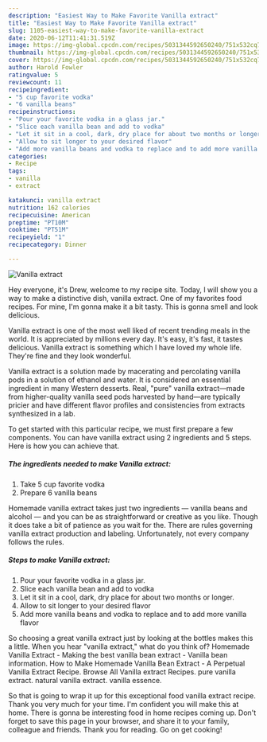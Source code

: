 ```yaml
---
description: "Easiest Way to Make Favorite Vanilla extract"
title: "Easiest Way to Make Favorite Vanilla extract"
slug: 1105-easiest-way-to-make-favorite-vanilla-extract
date: 2020-06-12T11:41:31.519Z
image: https://img-global.cpcdn.com/recipes/5031344592650240/751x532cq70/vanilla-extract-recipe-main-photo.jpg
thumbnail: https://img-global.cpcdn.com/recipes/5031344592650240/751x532cq70/vanilla-extract-recipe-main-photo.jpg
cover: https://img-global.cpcdn.com/recipes/5031344592650240/751x532cq70/vanilla-extract-recipe-main-photo.jpg
author: Harold Fowler
ratingvalue: 5
reviewcount: 11
recipeingredient:
- "5 cup favorite vodka"
- "6 vanilla beans"
recipeinstructions:
- "Pour your favorite vodka in a glass jar."
- "Slice each vanilla bean and add to vodka"
- "Let it sit in a cool, dark, dry place for about two months or longer."
- "Allow to sit longer to your desired flavor"
- "Add more vanilla beans and vodka to replace and to add more vanilla flavor"
categories:
- Recipe
tags:
- vanilla
- extract

katakunci: vanilla extract 
nutrition: 162 calories
recipecuisine: American
preptime: "PT10M"
cooktime: "PT51M"
recipeyield: "1"
recipecategory: Dinner

---
```



![Vanilla extract](https://img-global.cpcdn.com/recipes/5031344592650240/751x532cq70/vanilla-extract-recipe-main-photo.jpg)

Hey everyone, it's Drew, welcome to my recipe site. Today, I will show you a way to make a distinctive dish, vanilla extract. One of my favorites food recipes. For mine, I'm gonna make it a bit tasty. This is gonna smell and look delicious.

Vanilla extract is one of the most well liked of recent trending meals in the world. It is appreciated by millions every day. It's easy, it's fast, it tastes delicious. Vanilla extract is something which I have loved my whole life. They're fine and they look wonderful.

Vanilla extract is a solution made by macerating and percolating vanilla pods in a solution of ethanol and water. It is considered an essential ingredient in many Western desserts. Real, &#34;pure&#34; vanilla extract—made from higher-quality vanilla seed pods harvested by hand—are typically pricier and have different flavor profiles and consistencies from extracts synthesized in a lab.


To get started with this particular recipe, we must first prepare a few components. You can have vanilla extract using 2 ingredients and 5 steps. Here is how you can achieve that.

<!--inarticleads1-->

##### The ingredients needed to make Vanilla extract:

1. Take 5 cup favorite vodka
1. Prepare 6 vanilla beans


Homemade vanilla extract takes just two ingredients — vanilla beans and alcohol — and you can be as straightforward or creative as you like. Though it does take a bit of patience as you wait for the. There are rules governing vanilla extract production and labeling. Unfortunately, not every company follows the rules. 

<!--inarticleads2-->

##### Steps to make Vanilla extract:

1. Pour your favorite vodka in a glass jar.
1. Slice each vanilla bean and add to vodka
1. Let it sit in a cool, dark, dry place for about two months or longer.
1. Allow to sit longer to your desired flavor
1. Add more vanilla beans and vodka to replace and to add more vanilla flavor


So choosing a great vanilla extract just by looking at the bottles makes this a little. When you hear &#34;vanilla extract,&#34; what do you think of? Homemade Vanilla Extract - Making the best vanilla bean extract - Vanilla bean information. How to Make Homemade Vanilla Bean Extract - A Perpetual Vanilla Extract Recipe. Browse All Vanilla extract Recipes. pure vanilla extract. natural vanilla extract. vanilla essence. 

So that is going to wrap it up for this exceptional food vanilla extract recipe. Thank you very much for your time. I'm confident you will make this at home. There is gonna be interesting food in home recipes coming up. Don't forget to save this page in your browser, and share it to your family, colleague and friends. Thank you for reading. Go on get cooking!
